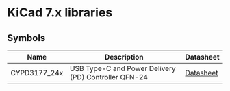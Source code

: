 # KiCad 7.x libraries


## Symbols

<!-- SYMBOLS START -->
| Name | Description | Datasheet |
| - | - | - |
| CYPD3177_24x | USB Type-C and Power Delivery (PD) Controller QFN-24 | [Datasheet](https://www.infineon.com/dgdl/Infineon-EZ-PD_BCR_Datasheet_USB_Type-C_Port_Controller_for_Power_Sinks-DataSheet-v03_00-EN.pdf?fileId=8ac78c8c7d0d8da4017d0ee7ce9d70ad) |

<!-- | GL3523-OTY30 | USB 3.1 Gen1 Hub Controller QFN-76-EP(9x9) | [Datasheet](https://datasheet.lcsc.com/lcsc/1912111437_Genesys-Logic-GL3523-OTY30_C390630.pdf) | -->
<!-- SYMBOLS END -->
